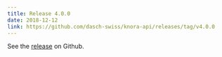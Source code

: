 ```yaml
---
title: Release 4.0.0
date: 2018-12-12
link: https://github.com/dasch-swiss/knora-api/releases/tag/v4.0.0
---
```


See the
[release](https://github.com/dasch-swiss/knora-api/releases/tag/v4.0.0) on Github.
